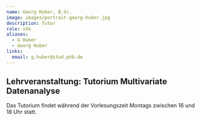 ```yaml
---
name: Georg Huber, B.Sc.
image: images/portrait-georg-huber.jpg
description: Tutor
role: shk
aliases:
  - G Huber
  - Georg Huber
links:
  email: g.huber@stud.phb.de
---
```


## Lehrveranstaltung: Tutorium Multivariate Datenanalyse

Das Tutorium findet während der Vorlesungszeit Montags zwischen 16 und 18 Uhr statt. 
